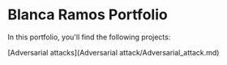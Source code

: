 # Blanca Ramos Portfolio

In this portfolio, you'll find the following projects:

 [Adversarial attacks](Adversarial attack/Adversarial_attack.md)
